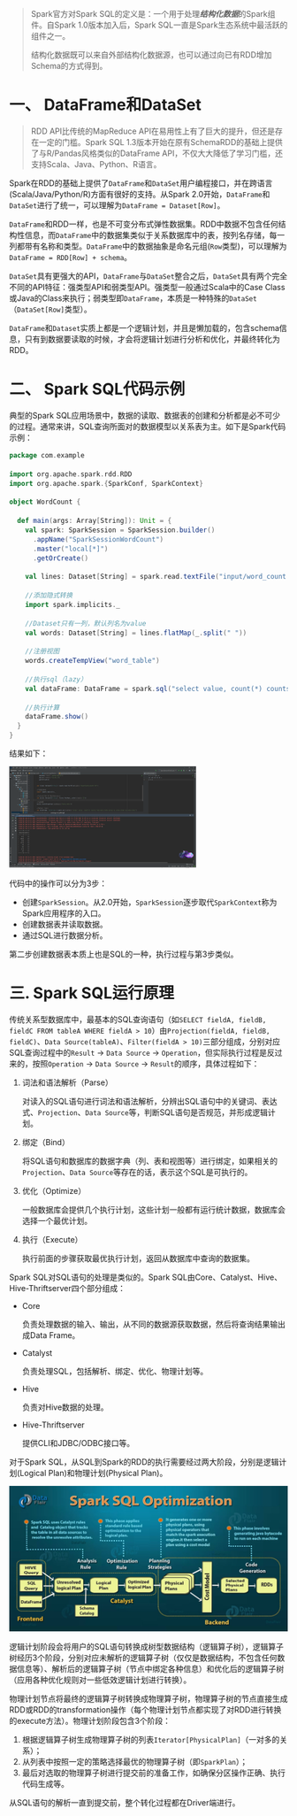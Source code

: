 > Spark官方对Spark SQL的定义是：一个用于处理***结构化数据***的Spark组件。自Spark 1.0版本加入后，Spark SQL一直是Spark生态系统中最活跃的组件之一。
>
> 结构化数据既可以来自外部结构化数据源，也可以通过向已有RDD增加Schema的方式得到。

# 一、 DataFrame和DataSet

> RDD API比传统的MapReduce API在易用性上有了巨大的提升，但还是存在一定的门槛。Spark SQL 1.3版本开始在原有SchemaRDD的基础上提供了与R/Pandas风格类似的DataFrame API，不仅大大降低了学习门槛，还支持Scala、Java、Python、R语言。

Spark在RDD的基础上提供了`DataFrame`和`DataSet`用户编程接口，并在跨语言(Scala/Java/Python/R)方面有很好的支持。从Spark 2.0开始，`DataFrame`和`DataSet`进行了统一，可以理解为`DataFrame = Dataset[Row]`。

`DataFrame`和RDD一样，也是不可变分布式弹性数据集。RDD中数据不包含任何结构性信息，而`DataFrame`中的数据集类似于关系数据库中的表，按列名存储，每一列都带有名称和类型。`DataFrame`中的数据抽象是命名元组(`Row`类型)，可以理解为`DataFrame = RDD[Row] + schema`。

`DataSet`具有更强大的API，`DataFrame`与`DataSet`整合之后，`DataSet`具有两个完全不同的API特征：强类型API和弱类型API。强类型一般通过Scala中的Case Class或Java的Class来执行；弱类型即`DataFrame`，本质是一种特殊的`DataSet`（`DataSet[Row]`类型）。

`DataFrame`和`Dataset`实质上都是一个逻辑计划，并且是懒加载的，包含schema信息，只有到数据要读取的时候，才会将逻辑计划进行分析和优化，并最终转化为RDD。

# 二、 Spark SQL代码示例

典型的Spark SQL应用场景中，数据的读取、数据表的创建和分析都是必不可少的过程。通常来讲，SQL查询所面对的数据模型以关系表为主。如下是Spark代码示例：

```scala
package com.example
 
import org.apache.spark.rdd.RDD
import org.apache.spark.{SparkConf, SparkContext}
 
object WordCount {
    
  def main(args: Array[String]): Unit = {
    val spark: SparkSession = SparkSession.builder()
      .appName("SparkSessionWordCount")
      .master("local[*]")
      .getOrCreate()

    val lines: Dataset[String] = spark.read.textFile("input/word_count.txt")

    //添加隐式转换
    import spark.implicits._

    //Dataset只有一列，默认列名为value
    val words: Dataset[String] = lines.flatMap(_.split(" "))

    //注册视图
    words.createTempView("word_table")

    //执行sql（lazy）
    val dataFrame: DataFrame = spark.sql("select value, count(*) counts from word_table group by value order by value desc")

    //执行计算
    dataFrame.show()
  }
}
```

结果如下：

<img src="./pics/01_001_sparksql示例.png" alt="01_sparksql示例" style="zoom: 33%;" />

代码中的操作可以分为3步：

- 创建`SparkSession`。从2.0开始，`SparkSession`逐步取代`SparkContext`称为Spark应用程序的入口。
- 创建数据表并读取数据。
- 通过SQL进行数据分析。

第二步创建数据表本质上也是SQL的一种，执行过程与第3步类似。

# 三. Spark SQL运行原理

传统关系型数据库中，最基本的SQL查询语句（如`SELECT fieldA, fieldB, fieldC FROM tableA WHERE fieldA > 10`）由`Projection(fieldA, fieldB, fieldC)`、`Data Source(tableA)`、`Filter(fieldA > 10)`三部分组成，分别对应SQL查询过程中的`Result` -> `Data Source` -> `Operation`，但实际执行过程是反过来的，按照`Operation`  -> `Data Source`  -> `Result`的顺序，具体过程如下：

1. 词法和语法解析（Parse）

   对读入的SQL语句进行词法和语法解析，分辨出SQL语句中的关键词、表达式、`Projection`、`Data Source`等，判断SQL语句是否规范，并形成逻辑计划。

2. 绑定（Bind）

   将SQL语句和数据库的数据字典（列、表和视图等）进行绑定，如果相关的`Projection`、`Data Source`等存在的话，表示这个SQL是可执行的。

3. 优化（Optimize）

   一般数据库会提供几个执行计划，这些计划一般都有运行统计数据，数据库会选择一个最优计划。

4. 执行（Execute）

   执行前面的步骤获取最优执行计划，返回从数据库中查询的数据集。

Spark SQL对SQL语句的处理是类似的。Spark SQL由Core、Catalyst、Hive、Hive-Thriftserver四个部分组成：

- Core

  负责处理数据的输入、输出，从不同的数据源获取数据，然后将查询结果输出成Data Frame。

- Catalyst

  负责处理SQL，包括解析、绑定、优化、物理计划等。

- Hive

  负责对Hive数据的处理。

- Hive-Thriftserver

  提供CLI和JDBC/ODBC接口等。

对于Spark SQL，从SQL到Spark的RDD的执行需要经过两大阶段，分别是逻辑计划(Logical Plan)和物理计划(Physical Plan)。

<img src="./pics/01_002_sparksql执行过程.jpeg" alt="img" style="zoom:50%;" />

逻辑计划阶段会将用户的SQL语句转换成树型数据结构（逻辑算子树），逻辑算子树经历3个阶段，分别对应未解析的逻辑算子树（仅仅是数据结构，不包含任何数据信息等）、解析后的逻辑算子树（节点中绑定各种信息）和优化后的逻辑算子树（应用各种优化规则对一些低效逻辑计划进行转换）。

物理计划节点将最终的逻辑算子树转换成物理算子树，物理算子树的节点直接生成RDD或RDD的transformation操作（每个物理计划节点都实现了对RDD进行转换的execute方法）。物理计划阶段包含3个阶段：

1. 根据逻辑算子树生成物理算子树的列表`Iterator[PhysicalPlan]`（一对多的关系）；
2. 从列表中按照一定的策略选择最优的物理算子树（即`SparkPlan`）；
3. 最后对选取的物理算子树进行提交前的准备工作，如确保分区操作正确、执行代码生成等。

从SQL语句的解析一直到提交前，整个转化过程都在Driver端进行。
